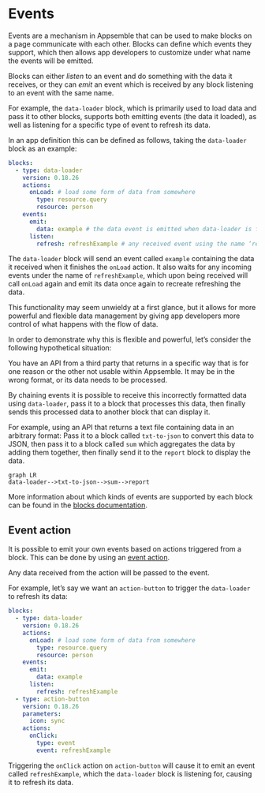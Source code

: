# Events

Events are a mechanism in Appsemble that can be used to make blocks on a page communicate with each
other. Blocks can define which events they support, which then allows app developers to customize
under what name the events will be emitted.

Blocks can either _listen_ to an event and do something with the data it receives, or they can
_emit_ an event which is received by any block listening to an event with the same name.

For example, the `data-loader` block, which is primarily used to load data and pass it to other
blocks, supports both emitting events (the data it loaded), as well as listening for a specific type
of event to refresh its data.

In an app definition this can be defined as follows, taking the `data-loader` block as an example:

```yaml copy
blocks:
  - type: data-loader
    version: 0.18.26
    actions:
      onLoad: # load some form of data from somewhere
        type: resource.query
        resource: person
    events:
      emit:
        data: example # the data event is emitted when data-loader is finished loading, and will emit it under the name ‘example’
      listen:
        refresh: refreshExample # any received event using the name ‘refreshExample’ will trigger a refresh
```

The `data-loader` block will send an event called `example` containing the data it received when it
finishes the `onLoad` action. It also waits for any incoming events under the name of
`refreshExample`, which upon being received will call `onLoad` again and emit its data once again to
recreate refreshing the data.

This functionality may seem unwieldy at a first glance, but it allows for more powerful and flexible
data management by giving app developers more control of what happens with the flow of data.

In order to demonstrate why this is flexible and powerful, let’s consider the following hypothetical
situation:

You have an API from a third party that returns in a specific way that is for one reason or the
other not usable within Appsemble. It may be in the wrong format, or its data needs to be processed.

By chaining events it is possible to receive this incorrectly formatted data using `data-loader`,
pass it to a block that processes this data, then finally sends this processed data to another block
that can display it.

For example, using an API that returns a text file containing data in an arbitrary format: Pass it
to a block called `txt-to-json` to convert this data to JSON, then pass it to a block called `sum`
which aggregates the data by adding them together, then finally send it to the `report` block to
display the data.

```mermaid
graph LR
data-loader-->txt-to-json-->sum-->report
```

More information about which kinds of events are supported by each block can be found in the
[blocks documentation](/blocks).

## Event action

It is possible to emit your own events based on actions triggered from a block. This can be done by
using an [event action](/docs/reference/action.md#event).

Any data received from the action will be passed to the event.

For example, let’s say we want an `action-button` to trigger the `data-loader` to refresh its data:

```yaml copy
blocks:
  - type: data-loader
    version: 0.18.26
    actions:
      onLoad: # load some form of data from somewhere
        type: resource.query
        resource: person
    events:
      emit:
        data: example
      listen:
        refresh: refreshExample
  - type: action-button
    version: 0.18.26
    parameters:
      icon: sync
    actions:
      onClick:
        type: event
        event: refreshExample
```

Triggering the `onClick` action on `action-button` will cause it to emit an event called
`refreshExample`, which the `data-loader` block is listening for, causing it to refresh its data.
